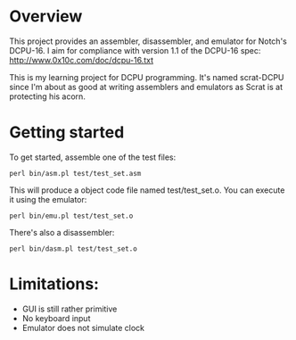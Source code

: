 # Overview

This project provides an assembler, disassembler, and emulator for Notch's DCPU-16. I aim for compliance with version 1.1 of the DCPU-16 spec: http://www.0x10c.com/doc/dcpu-16.txt

This is my learning project for DCPU programming. It's named scrat-DCPU since I'm about as good at writing assemblers and emulators as Scrat is at protecting his acorn.

# Getting started

To get started, assemble one of the test files:

    perl bin/asm.pl test/test_set.asm
	
This will produce a object code file named test/test_set.o. You can execute it using the emulator:

    perl bin/emu.pl test/test_set.o
	
There's also a disassembler:

    perl bin/dasm.pl test/test_set.o
	
# Limitations:

* GUI is still rather primitive
* No keyboard input
* Emulator does not simulate clock
